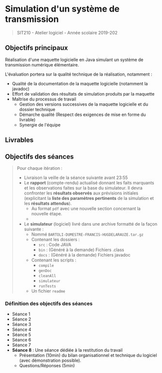 # Simulation d'un système de transmission

> SIT210 - Atelier logiciel - Année scolaire 2019-202

## Objectifs principaux

Réalisation d'une maquette logicielle en Java simulant un système de transmission numérique élémentaire.

L'évaluation portera sur la qualité technique de la réalisation, notamment :

* Qualité de la documentation de la maquette logicielle (notamment la javadoc)
* Effort de validation des résultats de simulation produits par la maquette
* Maîtrise du processus de travail
  * Gestion des versions successives de la maquette logicielle et du dossier technique
  * Démarche qualité (Respect des exigences de mise en forme du livrable)
  * Synergie de l'équipe

## Livrables



## Objectifs des séances

> Pour chaque itération :
>
> * Livraison la veille de la séance suivante avant 23:55
> * Le **rapport** (compte-rendu) actualisé donnant les faits marquants et les observations faites sur la base du simulateur. Il devra confronter les **résultats observés** aux prévisions initiales (explicitant la **liste des paramètres pertinents** de la simulation et les **résultats attendus**).
>   * Au format `pdf` avec une nouvelle section concernant la nouvelle étape.
>   * 
> * Le **simulateur** (logiciel) livré dans une archive formatté de la façon suivante :
>   * Nommé `BARTOLI-DUMESTRE-FRANCIS-HUGDELARAUZE.tar.gz`
>   * Contenant les dossiers :
>     * `src` : Code JAVA
>     * `bin` : (Généré à la demande) Fichiers .class
>     *  `docs`  : (Généré à la demande) Fichiers javadoc
>   * Contenant les scripts :
>     * `compile`
>     * `genDoc`
>     * `cleanAll`
>     * `simulateur` 
>     * `runTests`
>   * Un fichier `readme`

### Définition des objectifs des séances

* Séance 1
* Séance 2
* Séance 3
* Séance 4
* Séance 5
* Séance 6
* Séance 7
* **Séance 8** : Une séance dédiée à la restitution du travail
  * Présentation (10min) du bilan organisationnel et technique du logiciel (avec démonstration possible).
  * Questions/Réponses (5min)

